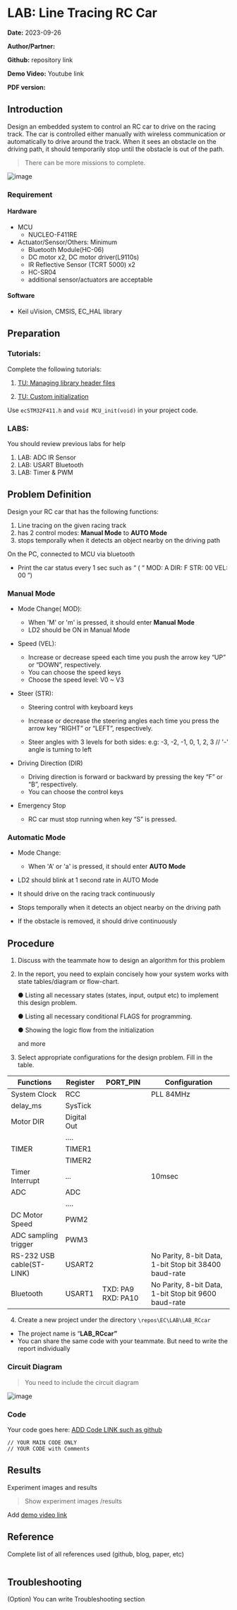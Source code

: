 # LAB: Line Tracing RC Car





**Date:** 2023-09-26

**Author/Partner:**

**Github:** repository link

**Demo Video:** Youtube link

**PDF version:**&#x20;



## Introduction

Design an embedded system to control an RC car to drive on the racing track.  The car is controlled either manually with wireless communication or automatically to drive around the track.  When it sees an obstacle on the driving path, it should temporarily stop until the obstacle is out of the path.

> There can be more missions to complete. 



![image](https://github.com/ykkimhgu/course-doc/assets/38373000/e8b88948-4fcf-4339-8b36-f0ca9b3b8849)







### Requirement

#### Hardware

* MCU
  * NUCLEO-F411RE
* Actuator/Sensor/Others: Minimum
  * Bluetooth Module(HC-06)
  * DC motor x2, DC motor driver(L9110s)
  * IR Reflective Sensor (TCRT 5000) x2
  * HC-SR04 
  * additional sensor/actuators are acceptable



#### Software

* Keil uVision, CMSIS, EC\_HAL library





## Preparation

### Tutorials: 

Complete the following tutorials: 

1. [TU: Managing library header files](https://ykkim.gitbook.io/ec/ec-course/tutorial/tutorial-library-header-files)

2. [TU: Custom initialization](https://ykkim.gitbook.io/ec/ec-course/tutorial/tutorial-custom-initialization)

   

Use  `ecSTM32F411.h` and `void MCU_init(void)`   in your project code.



### LABS:

You should review previous labs for help

1. LAB: ADC IR Sensor
2. LAB: USART Bluetooth
3. LAB: Timer & PWM







## Problem Definition



Design your RC car that has the following functions:  

1. Line tracing on the given racing track 
2. has 2 control modes:  **Manual Mode** to **AUTO Mode**
3. stops temporally when it detects an object nearby on the driving path



On the PC, connected to MCU via bluetooth

* Print the car status every 1 sec such as “ ( “ MOD: A   DIR: F  STR: 00   VEL: 00 ”)



### Manual Mode 

* Mode Change( MOD):
  * When 'M' or 'm' is pressed, it should enter **Manual Mode**
  * LD2 should be ON in Manual  Mode
* Speed (VEL): 
  * Increase or decrease speed  each time you push the arrow key “UP” or “DOWN”, respectively.
  * You can choose the speed keys
  * Choose the speed level:  V0 ~ V3

* Steer (STR):

  * Steering control with keyboard keys

  * Increase or decrease the steering angles each time you press the arrow key “RIGHT” or “LEFT”, respectively.

  * Steer angles with 3 levels for both sides:  e.g:  -3, -2, -1, 0, 1, 2,  3    //  '-' angle is turning to left

    

* Driving Direction (DIR)

  * Driving direction is forward or backward by pressing the key “F” or “B”, respectively.
  * You can choose the control keys

  

* Emergency Stop

  * RC car must stop running when key “S” is pressed.



### Automatic Mode 

* Mode Change:
  * When 'A' or 'a' is pressed, it should enter **AUTO Mode**

* LD2 should blink at 1 second rate in AUTO Mode

* It should drive on the racing track continuously 

* Stops temporally when it detects an object nearby on the driving path

* If the obstacle is removed, it should drive continuously

  
  
## Procedure

1. Discuss with the teammate how to design an algorithm for this problem 

   

2. In the report, you need to explain concisely how your system works with state tables/diagram or flow-chart. 

   ●     Listing all necessary states (states, input, output etc) to implement this design problem.

   ●     Listing all necessary conditional FLAGS for programming. 

   ●    Showing the logic flow from the initialization  

   and more

   

   

3. Select appropriate configurations for the design problem. Fill in the table.



| **Functions**                | **Register** | **PORT_PIN**        | **Configuration**                                       |
| ---------------------------- | ------------ | ------------------- | ------------------------------------------------------- |
| System Clock                 | RCC          |                     | PLL 84MHz                                               |
| delay_ms                     | SysTick      |                     |                                                         |
| Motor DIR                    | Digital Out  |                     |                                                         |
|                              | ….           |                     |                                                         |
| TIMER                        | TIMER1       |                     |                                                         |
|                              | TIMER2       |                     |                                                         |
| Timer Interrupt              | ...          |                     | 10msec                                                  |
| ADC                          | ADC          |                     |                                                         |
|                              | ….           |                     |                                                         |
| DC Motor Speed               | PWM2         |                     |                                                         |
| ADC sampling trigger         | PWM3         |                     |                                                         |
| RS-232   USB  cable(ST-LINK) | USART2       |                     | No Parity,  8-bit Data, 1-bit Stop bit  38400 baud-rate |
| Bluetooth                    | USART1       | TXD: PA9  RXD: PA10 | No Parity,  8-bit Data, 1-bit Stop bit  9600 baud-rate  |



4. Create a new project under the directory `\repos\EC\LAB\LAB_RCcar`

* The project name is “**LAB_RCcar”**
* You can share the same code with your teammate. But need to write the report individually









### Circuit Diagram

> You need to include  the circuit diagram

![image](https://user-images.githubusercontent.com/38373000/192134563-72f68b29-4127-42ac-b064-2eda95a9a52a.png)





### Code

Your code goes here: [ADD Code LINK such as github](https://github.com/ykkimhgu/EC-student/)



```
// YOUR MAIN CODE ONLY
// YOUR CODE with Comments
```





## Results

Experiment images and results

> Show experiment images /results

Add [demo video link](link/)







## Reference

Complete list of all references used (github, blog, paper, etc)

```

```



## Troubleshooting

(Option) You can write Troubleshooting section
